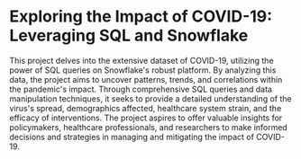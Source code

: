 # Exploring the Impact of COVID-19: Leveraging SQL and Snowflake

This project delves into the extensive dataset of COVID-19, utilizing the power of SQL queries on Snowflake's robust platform. By analyzing this data, the project aims to uncover patterns, trends, and correlations within the pandemic's impact. Through comprehensive SQL queries and data manipulation techniques, it seeks to provide a detailed understanding of the virus's spread, demographics affected, healthcare system strain, and the efficacy of interventions. The project aspires to offer valuable insights for policymakers, healthcare professionals, and researchers to make informed decisions and strategies in managing and mitigating the impact of COVID-19.

